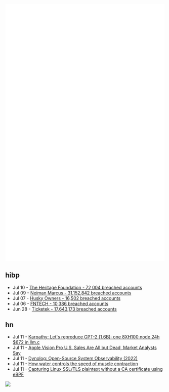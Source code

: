 ![Metrics](https://raw.githubusercontent.com/phixion/phixion/master/metrics.svg)

## hibp

<!--
for https://github.com/phixion/phixion/blob/main/.github/workflows/feeds.yml
-->
<!--START_SECTION:haveibeenpwnd-->
- Jul 10 - [The Heritage Foundation - 72,004 breached accounts](https://haveibeenpwned.com/PwnedWebsites#TheHeritageFoundation)
- Jul 09 - [Neiman Marcus - 31,152,842 breached accounts](https://haveibeenpwned.com/PwnedWebsites#NeimanMarcus)
- Jul 07 - [Husky Owners - 16,502 breached accounts](https://haveibeenpwned.com/PwnedWebsites#HuskyOwners)
- Jul 06 - [FNTECH - 10,386 breached accounts](https://haveibeenpwned.com/PwnedWebsites#RobloxDeveloperConference2024)
- Jun 28 - [Ticketek - 17,643,173 breached accounts](https://haveibeenpwned.com/PwnedWebsites#Ticketek)
<!--END_SECTION:haveibeenpwnd-->

## hn

<!--
for https://github.com/phixion/phixion/blob/main/.github/workflows/feeds.yml
-->
<!--START_SECTION:hn-->
- Jul 11 - [Karpathy: Let's reproduce GPT-2 (1.6B): one 8XH100 node 24h $672 in llm.c](https://github.com/karpathy/llm.c/discussions/677)
- Jul 11 - [Apple Vision Pro U.S. Sales Are All but Dead, Market Analysts Say](https://gizmodo.com/apple-vision-pro-u-s-sales-2000469302)
- Jul 11 - [Dynolog: Open-Source System Observability (2022)](https://developers.facebook.com/blog/post/2022/11/16/dynolog-open-source-system-observability/)
- Jul 11 - [How water controls the speed of muscle contraction](https://phys.org/news/2024-07-muscle-machine.html)
- Jul 11 - [Capturing Linux SSL/TLS plaintext without a CA certificate using eBPF](https://github.com/gojue/ecapture)
<!--END_SECTION:hn-->

<!--
for https://yhype.me
-->
![](https://hit.yhype.me/github/profile?user_id=13013670)
